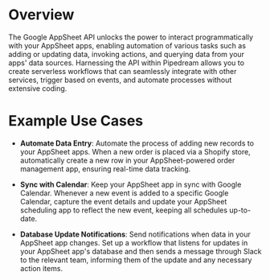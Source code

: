 # Overview

The Google AppSheet API unlocks the power to interact programmatically with your AppSheet apps, enabling automation of various tasks such as adding or updating data, invoking actions, and querying data from your apps' data sources. Harnessing the API within Pipedream allows you to create serverless workflows that can seamlessly integrate with other services, trigger based on events, and automate processes without extensive coding.

# Example Use Cases

- **Automate Data Entry**: Automate the process of adding new records to your AppSheet apps. When a new order is placed via a Shopify store, automatically create a new row in your AppSheet-powered order management app, ensuring real-time data tracking.

- **Sync with Calendar**: Keep your AppSheet app in sync with Google Calendar. Whenever a new event is added to a specific Google Calendar, capture the event details and update your AppSheet scheduling app to reflect the new event, keeping all schedules up-to-date.

- **Database Update Notifications**: Send notifications when data in your AppSheet app changes. Set up a workflow that listens for updates in your AppSheet app's database and then sends a message through Slack to the relevant team, informing them of the update and any necessary action items.
